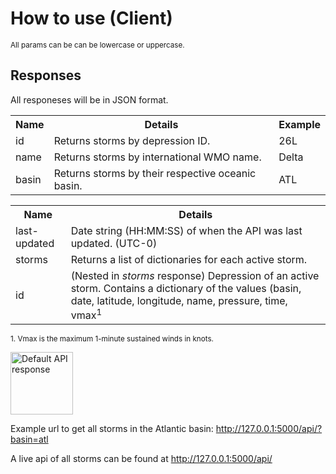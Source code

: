 <h1>How to use (Client)</h1>
    <p><small>All params can be can be lowercase or uppercase.</small></p>
    <table>
      <tr>
        <th>Name</th>
        <th>Details</th>
        <th>Example</th>
      </tr>
      <tr>
        <td>id</td>
        <td>Returns storms by depression ID.</td>
        <td>26L</td>
      </tr>
      <tr>
        <td>name</td>
        <td>Returns storms by international WMO name.</td>
        <td>Delta</td>
      </tr>
      <tr>
        <td>basin</td>
        <td>Returns storms by their respective oceanic basin.</td>
        <td>ATL</td>
      </tr>
        <h2>Responses</h2>
        <p>All responeses will be in JSON format.</p>
        <table>
      <tr>
        <th>Name</th>
        <th>Details</th>
      </tr>
      <tr>
        <td>last-updated</td>
        <td>Date string (HH:MM:SS) of when the API was last updated. (UTC-0)</td>
      </tr>
      <tr>
        <td>storms</td>
        <td>Returns a list of dictionaries for each active storm.</td>
      </tr>
      <tr>
        <td>id</td>
        <td>(Nested in <i>storms</i> response) Depression of an active storm. Contains a dictionary of the values (basin, date, latitude, longitude, name, pressure, time, vmax<sup>1</sup></td>
      </tr>
    </table>
    <p><sup>1. Vmax is the maximum 1-minute sustained winds in knots.</sup><p>
    <img src="images/client_json_response_all.png" title="Default API response" align="center" height=100>
    <p>Example url to get all storms in the Atlantic basin: <a href="http://127.0.0.1:5000/api/?basin=atl" target="_blank">http://127.0.0.1:5000/api/?basin=atl</a></p>
    <p>A live api of all storms can be found at <a href="http://127.0.0.1:5000/api/" target="_blank">http://127.0.0.1:5000/api/</a></p>